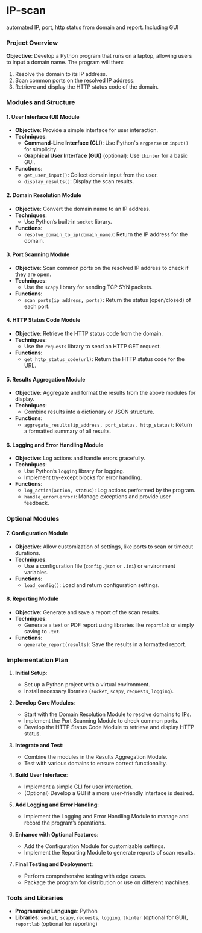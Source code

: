 # IP-scan
 automated IP, port, http status from domain and report. Including GUI
### Project Overview
**Objective**: Develop a Python program that runs on a laptop, allowing users to input a domain name. The program will then:
1. Resolve the domain to its IP address.
2. Scan common ports on the resolved IP address.
3. Retrieve and display the HTTP status code of the domain.

### Modules and Structure

#### 1. **User Interface (UI) Module**
   - **Objective**: Provide a simple interface for user interaction.
   - **Techniques**:
     - **Command-Line Interface (CLI)**: Use Python's `argparse` or `input()` for simplicity.
     - **Graphical User Interface (GUI)** (optional): Use `tkinter` for a basic GUI.
   - **Functions**:
     - `get_user_input()`: Collect domain input from the user.
     - `display_results()`: Display the scan results.

#### 2. **Domain Resolution Module**
   - **Objective**: Convert the domain name to an IP address.
   - **Techniques**:
     - Use Python’s built-in `socket` library.
   - **Functions**:
     - `resolve_domain_to_ip(domain_name)`: Return the IP address for the domain.

#### 3. **Port Scanning Module**
   - **Objective**: Scan common ports on the resolved IP address to check if they are open.
   - **Techniques**:
     - Use the `scapy` library for sending TCP SYN packets.
   - **Functions**:
     - `scan_ports(ip_address, ports)`: Return the status (open/closed) of each port.

#### 4. **HTTP Status Code Module**
   - **Objective**: Retrieve the HTTP status code from the domain.
   - **Techniques**:
     - Use the `requests` library to send an HTTP GET request.
   - **Functions**:
     - `get_http_status_code(url)`: Return the HTTP status code for the URL.

#### 5. **Results Aggregation Module**
   - **Objective**: Aggregate and format the results from the above modules for display.
   - **Techniques**:
     - Combine results into a dictionary or JSON structure.
   - **Functions**:
     - `aggregate_results(ip_address, port_status, http_status)`: Return a formatted summary of all results.

#### 6. **Logging and Error Handling Module**
   - **Objective**: Log actions and handle errors gracefully.
   - **Techniques**:
     - Use Python’s `logging` library for logging.
     - Implement try-except blocks for error handling.
   - **Functions**:
     - `log_action(action, status)`: Log actions performed by the program.
     - `handle_error(error)`: Manage exceptions and provide user feedback.

### Optional Modules

#### 7. **Configuration Module**
   - **Objective**: Allow customization of settings, like ports to scan or timeout durations.
   - **Techniques**:
     - Use a configuration file (`config.json` or `.ini`) or environment variables.
   - **Functions**:
     - `load_config()`: Load and return configuration settings.

#### 8. **Reporting Module**
   - **Objective**: Generate and save a report of the scan results.
   - **Techniques**:
     - Generate a text or PDF report using libraries like `reportlab` or simply saving to `.txt`.
   - **Functions**:
     - `generate_report(results)`: Save the results in a formatted report.

### Implementation Plan

1. **Initial Setup**:
   - Set up a Python project with a virtual environment.
   - Install necessary libraries (`socket`, `scapy`, `requests`, `logging`).

2. **Develop Core Modules**:
   - Start with the Domain Resolution Module to resolve domains to IPs.
   - Implement the Port Scanning Module to check common ports.
   - Develop the HTTP Status Code Module to retrieve and display HTTP status.

3. **Integrate and Test**:
   - Combine the modules in the Results Aggregation Module.
   - Test with various domains to ensure correct functionality.

4. **Build User Interface**:
   - Implement a simple CLI for user interaction.
   - (Optional) Develop a GUI if a more user-friendly interface is desired.

5. **Add Logging and Error Handling**:
   - Implement the Logging and Error Handling Module to manage and record the program’s operations.

6. **Enhance with Optional Features**:
   - Add the Configuration Module for customizable settings.
   - Implement the Reporting Module to generate reports of scan results.

7. **Final Testing and Deployment**:
   - Perform comprehensive testing with edge cases.
   - Package the program for distribution or use on different machines.

### Tools and Libraries
- **Programming Language**: Python
- **Libraries**: `socket`, `scapy`, `requests`, `logging`, `tkinter` (optional for GUI), `reportlab` (optional for reporting)